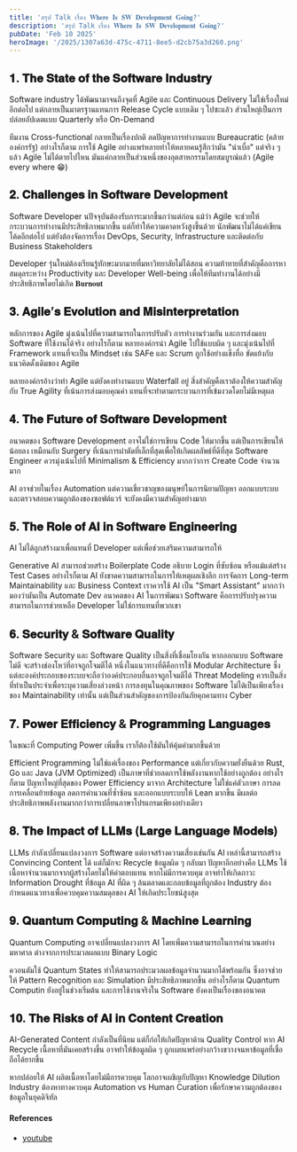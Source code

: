 ```yaml
---
title: 'สรุป Talk เรื่อง 𝐖𝐡𝐞𝐫𝐞 𝐈𝐬 𝐒𝐖 𝐃𝐞𝐯𝐞𝐥𝐨𝐩𝐦𝐞𝐧𝐭 𝐆𝐨𝐢𝐧𝐠?'
description: 'สรุป Talk เรื่อง 𝐖𝐡𝐞𝐫𝐞 𝐈𝐬 𝐒𝐖 𝐃𝐞𝐯𝐞𝐥𝐨𝐩𝐦𝐞𝐧𝐭 𝐆𝐨𝐢𝐧𝐠?'
pubDate: 'Feb 10 2025'
heroImage: '/2025/1307a63d-475c-4711-8ee5-d2cb75a3d260.png'
---
```

## 𝟏. 𝐓𝐡𝐞 𝐒𝐭𝐚𝐭𝐞 𝐨𝐟 𝐭𝐡𝐞 𝐒𝐨𝐟𝐭𝐰𝐚𝐫𝐞 𝐈𝐧𝐝𝐮𝐬𝐭𝐫𝐲
Software industry ได้พัฒนามาจนถึงจุดที่ Agile และ Continuous Delivery ไม่ใช่เรื่องใหม่อีกต่อไป แต่กลายเป็นมาตรฐานแทนการ Release Cycle แบบเดิม ๆ ไปซะแล้ว ส่วนใหญ่เป็นการปล่อยอัปเดตแบบ Quarterly หรือ On-Demand

ทีมงาน Cross-functional กลายเป็นเรื่องปกติ ลดปัญหาการทำงานแบบ Bureaucratic (คล้ายองค์กรรัฐ) อย่างไรก็ตาม การใช้ Agile อย่างแพร่หลายทำให้หลายคนรู้สึกว่ามัน "น่าเบื่อ" แต่จริง ๆ แล้ว Agile ไม่ได้ตายไปไหน มันแค่กลายเป็นส่วนหนึ่งของอุตสาหกรรมโดยสมบูรณ์แล้ว (Agile every where 😁)

## 𝟐. 𝐂𝐡𝐚𝐥𝐥𝐞𝐧𝐠𝐞𝐬 𝐢𝐧 𝐒𝐨𝐟𝐭𝐰𝐚𝐫𝐞 𝐃𝐞𝐯𝐞𝐥𝐨𝐩𝐦𝐞𝐧𝐭
Software Developer นปัจจุบันต้องรับภาระมากขึ้นกว่าแต่ก่อน แม้ว่า Agile จะช่วยให้กระบวนการทำงานมีประสิทธิภาพมากขึ้น แต่ก็ทำให้ความคาดหวังสูงขึ้นด้วย นักพัฒนาไม่ได้แค่เขียนโค้ดอีกต่อไป แต่ยังต้องจัดการเรื่อง DevOps, Security, Infrastructure และติดต่อกับ Business Stakeholders

Developer รุ่นใหม่ต้องเรียนรู้ทักษะมากมายที่มหาวิทยาลัยไม่ได้สอน ความท้าทายที่สำคัญคือการหาสมดุลระหว่าง Productivity และ Developer Well-being เพื่อให้ทีมทำงานได้อย่างมีประสิทธิภาพโดยไม่เกิด 𝐁𝐮𝐫𝐧𝐨𝐮𝐭

## 𝟑. 𝐀𝐠𝐢𝐥𝐞’𝐬 𝐄𝐯𝐨𝐥𝐮𝐭𝐢𝐨𝐧 𝐚𝐧𝐝 𝐌𝐢𝐬𝐢𝐧𝐭𝐞𝐫𝐩𝐫𝐞𝐭𝐚𝐭𝐢𝐨𝐧
หลักการของ Agile มุ่งเน้นไปที่ความสามารถในการปรับตัว การทำงานร่วมกัน และการส่งมอบ Software ที่ใช้งานได้จริง อย่างไรก็ตาม หลายองค์กรนำ Agile ไปใช้แบบผิด ๆ และมุ่งเน้นไปที่ Framework แทนที่จะเป็น Mindset เช่น SAFe และ Scrum ถูกใช้อย่างแข็งทื่อ ขัดแย้งกับแนวคิดดั้งเดิมของ Agile

หลายองค์กรอ้างว่าทำ Agile แต่ยังคงทำงานแบบ Waterfall อยู่ สิ่งสำคัญคือเราต้องให้ความสำคัญกับ True Agility ที่เน้นการส่งมอบคุณค่า แทนที่จะทำตามกระบวนการที่เข้มงวดโดยไม่มีเหตุผล

## 𝟒. 𝐓𝐡𝐞 𝐅𝐮𝐭𝐮𝐫𝐞 𝐨𝐟 𝐒𝐨𝐟𝐭𝐰𝐚𝐫𝐞 𝐃𝐞𝐯𝐞𝐥𝐨𝐩𝐦𝐞𝐧𝐭
อนาคตของ Software Development อาจไม่ใช่การเขียน Code ให้มากขึ้น แต่เป็นการเขียนให้น้อยลง เหมือนกับ Surgery ที่เน้นการผ่าตัดที่เล็กที่สุดเพื่อให้เกิดผลลัพธ์ที่ดีที่สุด Software Engineer ควรมุ่งเน้นไปที่ Minimalism & Efficiency มากกว่าการ Create Code จำนวนมาก

AI อาจช่วยในเรื่อง Automation แต่ความเชี่ยวชาญของมนุษย์ในการนิยามปัญหา ออกแบบระบบ และตรวจสอบความถูกต้องของซอฟต์แวร์ จะยังคงมีความสำคัญอย่างมาก

## 𝟓. 𝐓𝐡𝐞 𝐑𝐨𝐥𝐞 𝐨𝐟 𝐀𝐈 𝐢𝐧 𝐒𝐨𝐟𝐭𝐰𝐚𝐫𝐞 𝐄𝐧𝐠𝐢𝐧𝐞𝐞𝐫𝐢𝐧𝐠
AI ไม่ได้ถูกสร้างมาเพื่อแทนที่ Developer แต่เพื่อช่วยเสริมความสามารถให้

Generative AI สามารถช่วยสร้าง Boilerplate Code อธิบาย Login ที่ซับซ้อน หรือแม้แต่สร้าง Test Cases อย่างไรก็ตาม AI ยังขาดความสามารถในการให้เหตุผลเชิงลึก การจัดการ Long-term Maintainability และ Business Context เราควรใช้ AI เป็น "Smart Assistant" มากกว่ามองว่ามันเป็น Automate Dev อนาคตของ AI ในการพัฒนา Software คือการปรับปรุงความสามารถในการช่วยเหลือ Developer ไม่ใช่การแทนที่พวกเขา

## 𝟔. 𝐒𝐞𝐜𝐮𝐫𝐢𝐭𝐲 & 𝐒𝐨𝐟𝐭𝐰𝐚𝐫𝐞 𝐐𝐮𝐚𝐥𝐢𝐭𝐲
Software Security และ Software Quality เป็นสิ่งที่เชื่อมโยงกัน หากออกแบบ Software ไม่ดี จะสร้างช่องโหว่ที่อาจถูกโจมตีได้ หนึ่งในแนวทางที่ดีคือการใช้ Modular Architecture ซึ่งแต่ละองค์ประกอบของระบบจะถือว่าองค์ประกอบอื่นอาจถูกโจมตีได้ Threat Modeling ควรเป็นสิ่งที่ทำเป็นประจำเพื่อระบุความเสี่ยงล่วงหน้า การลงทุนในคุณภาพของ Software ไม่ได้เป็นเพียงเรื่องของ Maintainability เท่านั้น แต่เป็นส่วนสำคัญของการป้องกันภัยคุกคามทาง Cyber

## 𝟕. 𝐏𝐨𝐰𝐞𝐫 𝐄𝐟𝐟𝐢𝐜𝐢𝐞𝐧𝐜𝐲 & 𝐏𝐫𝐨𝐠𝐫𝐚𝐦𝐦𝐢𝐧𝐠 𝐋𝐚𝐧𝐠𝐮𝐚𝐠𝐞𝐬
ในขณะที่ Computing Power เพิ่มขึ้น เราก็ต้องใช้มันให้คุ้มค่ามากขึ้นด้วย

Efficient Programming ไม่ใช่แค่เรื่องของ Performance แต่เกี่ยวกับความยั่งยืนด้วย
Rust, Go และ Java (JVM Optimized) เป็นภาษาที่ช่วยลดการใช้พลังงานหากใช้อย่างถูกต้อง อย่างไรก็ตาม ปัญหาใหญ่ที่สุดของ Power Efficiency มาจาก Architecture ไม่ใช่แค่ตัวภาษา การลดการเคลื่อนย้ายข้อมูล ลดการคำนวณที่ซ้ำซ้อน และออกแบบระบบให้ Lean มากขึ้น มีผลต่อประสิทธิภาพพลังงานมากกว่าการเปลี่ยนภาษาโปรแกรมเพียงอย่างเดียว

## 𝟖. 𝐓𝐡𝐞 𝐈𝐦𝐩𝐚𝐜𝐭 𝐨𝐟 𝐋𝐋𝐌𝐬 (𝐋𝐚𝐫𝐠𝐞 𝐋𝐚𝐧𝐠𝐮𝐚𝐠𝐞 𝐌𝐨𝐝𝐞𝐥𝐬)
LLMs กำลังเปลี่ยนแปลงวงการ Software แต่อาจสร้างความเสี่ยงเช่นกัน AI เหล่านี้สามารถสร้าง Convincing Content ได้ แต่ก็มักจะ Recycle ข้อมูลผิด ๆ กลับมา ปัญหาอีกอย่างคือ LLMs ใช้เนื้อหาจำนวนมากจากผู้สร้างโดยไม่ให้ค่าตอบแทน หากไม่มีการควบคุม อาจทำให้เกิดภาวะ Information Drought ที่ข้อมูล AI ที่ผิด ๆ ล้นตลาดและกลบข้อมูลที่ถูกต้อง Industry ต้องกำหนดแนวทางเพื่อควบคุมความสมดุลของ AI ให้เกิดประโยชน์สูงสุด

## 𝟗. 𝐐𝐮𝐚𝐧𝐭𝐮𝐦 𝐂𝐨𝐦𝐩𝐮𝐭𝐢𝐧𝐠 & 𝐌𝐚𝐜𝐡𝐢𝐧𝐞 𝐋𝐞𝐚𝐫𝐧𝐢𝐧𝐠
Quantum Computing อาจเปลี่ยนแปลงวงการ AI โดยเพิ่มความสามารถในการคำนวณอย่างมหาศาล ต่างจากการประมวลผลแบบ Binary Logic

ควอนตัมใช้ Quantum States ทำให้สามารถประมวลผลข้อมูลจำนวนมากได้พร้อมกัน ซึ่งอาจช่วยให้ Pattern Recognition และ Simulation มีประสิทธิภาพมากขึ้น อย่างไรก็ตาม Quantum Computin ยังอยู่ในช่วงเริ่มต้น และการใช้งานจริงใน Software ยังคงเป็นเรื่องของอนาคต

## 𝟏𝟎. 𝐓𝐡𝐞 𝐑𝐢𝐬𝐤𝐬 𝐨𝐟 𝐀𝐈 𝐢𝐧 𝐂𝐨𝐧𝐭𝐞𝐧𝐭 𝐂𝐫𝐞𝐚𝐭𝐢𝐨𝐧
AI-Generated Content กำลังเป็นที่นิยม แต่ก็ก่อให้เกิดปัญหาด้าน Quality Control หาก AI Recycle เนื้อหาที่มันเคยสร้างขึ้น อาจทำให้ข้อมูลผิด ๆ ถูกเผยแพร่อย่างกว้างขวางจนหาข้อมูลที่เชื่อถือได้ยากขึ้น

หากปล่อยให้ AI ผลิตเนื้อหาโดยไม่มีการควบคุม โลกอาจเผชิญกับปัญหา Knowledge Dilution Industry ต้องหาทางควบคุม Automation vs Human Curation เพื่อรักษาความถูกต้องของข้อมูลในยุคดิจิทัล

#### References
- [youtube](https://www.youtube.com/watch?v=86-Dy5U2p5Y&t=1321s)
